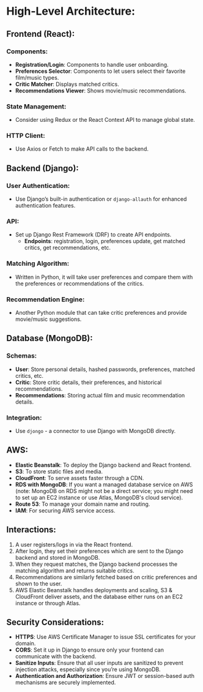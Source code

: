 # High-Level Architecture:

## Frontend (React):

### Components:
- **Registration/Login**: Components to handle user onboarding.
- **Preferences Selector**: Components to let users select their favorite film/music types.
- **Critic Matcher**: Displays matched critics.
- **Recommendations Viewer**: Shows movie/music recommendations.

### State Management:
- Consider using Redux or the React Context API to manage global state.

### HTTP Client:
- Use Axios or Fetch to make API calls to the backend.

## Backend (Django):

### User Authentication:
- Use Django’s built-in authentication or `django-allauth` for enhanced authentication features.

### API:
- Set up Django Rest Framework (DRF) to create API endpoints.
  - **Endpoints**: registration, login, preferences update, get matched critics, get recommendations, etc.

### Matching Algorithm:
- Written in Python, it will take user preferences and compare them with the preferences or recommendations of the critics.

### Recommendation Engine:
- Another Python module that can take critic preferences and provide movie/music suggestions.

## Database (MongoDB):

### Schemas:
- **User**: Store personal details, hashed passwords, preferences, matched critics, etc.
- **Critic**: Store critic details, their preferences, and historical recommendations.
- **Recommendations**: Storing actual film and music recommendation details.

### Integration:
- Use `djongo` - a connector to use Django with MongoDB directly.

## AWS:

- **Elastic Beanstalk**: To deploy the Django backend and React frontend.
- **S3**: To store static files and media.
- **CloudFront**: To serve assets faster through a CDN.
- **RDS with MongoDB**: If you want a managed database service on AWS (note: MongoDB on RDS might not be a direct service; you might need to set up an EC2 instance or use Atlas, MongoDB's cloud service).
- **Route 53**: To manage your domain name and routing.
- **IAM**: For securing AWS service access.

## Interactions:

1. A user registers/logs in via the React frontend.
2. After login, they set their preferences which are sent to the Django backend and stored in MongoDB.
3. When they request matches, the Django backend processes the matching algorithm and returns suitable critics.
4. Recommendations are similarly fetched based on critic preferences and shown to the user.
5. AWS Elastic Beanstalk handles deployments and scaling, S3 & CloudFront deliver assets, and the database either runs on an EC2 instance or through Atlas.

## Security Considerations:

- **HTTPS**: Use AWS Certificate Manager to issue SSL certificates for your domain.
- **CORS**: Set it up in Django to ensure only your frontend can communicate with the backend.
- **Sanitize Inputs**: Ensure that all user inputs are sanitized to prevent injection attacks, especially since you’re using MongoDB.
- **Authentication and Authorization**: Ensure JWT or session-based auth mechanisms are securely implemented.
